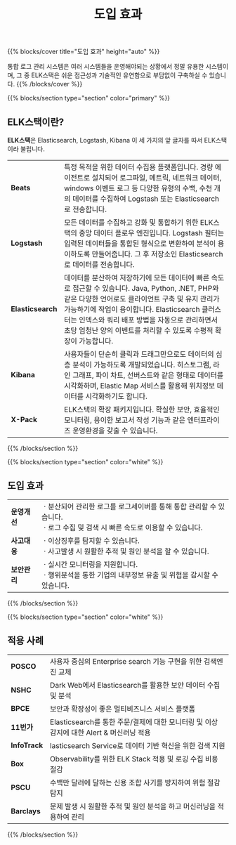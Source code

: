 ﻿---
title: 도입 효과
linkTitle: 도입 효과
layout: docs
---

{{% blocks/cover title="도입 효과" height="auto" %}}

통합 로그 관리 시스템은 여러 시스템들을 운영해야되는 상황에서 정말 유용한 시스템이며, 그 중 ELK스택은 쉬운 접근성과 기술적인 유연함으로 부담없이 구축하실 수 있습니다.
{{% /blocks/cover %}}

{{% blocks/section type="section" color="primary" %}}

## **ELK스택이란?**

**ELK스택**은 Elasticsearch, Logstash, Kibana 이 세 가지의 앞 글자를 따서 ELK스택이라 불립니다.

<table>
  <tr>
   <td><strong>Beats</strong>
   </td>
   <td>특정 목적을 위한 데이터 수집용 플랫폼입니다.
경량 에이전트로 설치되어 로그파일, 메트릭, 네트워크 데이터, windows 이벤트 로그 등 
다양한 유형의 수백, 수천 개의 데이터를 수집하여 Logstash 또는 Elasticsearch로 전송합니다.
   </td>
  </tr>
  <tr>
   <td><strong>Logstash</strong>
   </td>
   <td>모든 데이터를 수집하고 강화 및 통합하기 위한 ELK스택의 중앙 데이터 플로우 엔진입니다.
Logstash 필터는 입력된 데이터들을 통합된 형식으로 변환하여 분석이 용이하도록 만들어줍니다. 
그 후 저장소인 Elasticsearch로 데이터를 전송합니다.
   </td>
  </tr>
  <tr>
   <td><strong>Elasticsearch</strong>
   </td>
   <td>데이터를 분산하여 저장하기에 모든 데이터에 빠른 속도로 접근할 수 있습니다.
Java, Python, .NET, PHP와 같은 다양한 언어로도 클라이언트 구축 및 유지 관리가 가능하기에 작업이 용이합니다.
Elasticsearch 클러스터는 인덱스와 쿼리 배포 방법을 자동으로 관리하면서 초당 엄청난 양의 이벤트를 처리할 수 있도록 수평적 확장이 가능합니다.
   </td>
  </tr>
  <tr>
   <td><strong>Kibana</strong>
   </td>
   <td>사용자들이 단순히 클릭과 드래그만으로도 데이터의 심층 분석이 가능하도록 개발되었습니다.
히스토그램, 라인 그래프, 파이 차트, 선버스트와 같은 형태로 데이터를 시각화하며, 
Elastic Map 서비스를 활용해 위치정보 데이터를 시각화하기도 합니다.
   </td>
  </tr>
  <tr>
   <td><strong>X-Pack</strong>
   </td>
   <td>ELK스택의 확장 패키지입니다.
확실한 보안, 효율적인 모니터링, 용이한 보고서 작성 기능과 같은 엔터프라이즈 운영환경을 갖출 수 있습니다.
   </td>
  </tr>
</table>

{{% /blocks/section %}}

{{% blocks/section type="section" color="white" %}}

## **도입 효과**

<table>
  <tr>
   <td><strong>운영개선</strong>
   </td>
   <td>ㆍ분산되어 관리한 로그를 로그세이버를 통해 통합 관리할 수 있습니다. <br>
ㆍ로그 수집 및 검색 시 빠른 속도로 이용할 수 있습니다.
   </td>
  </tr>
    <tr>
   <td><strong>사고대응</strong>
   </td>
   <td>ㆍ이상징후를 탐지할 수 있습니다. <br>
ㆍ사고발생 시 원활한 추적 및 원인 분석을 할 수 있습니다. <br>
   </td>
  </tr>
    <tr>
   <td><strong>보안관리</strong>
   </td>
   <td>ㆍ실시간 모니터링을 지원합니다. <br>
   ㆍ행위분석을 통한 기업의 내부정보 유출 및 위협을 감시할 수 있습니다.
   </td>
  </tr>
</table>

{{% /blocks/section %}}

{{% blocks/section type="section" color="white" %}}

## **적용 사례**

<table>
  <tr>
   <td><strong>POSCO</strong>
   </td>
   <td>사용자 중심의 Enterprise search 기능 구현을 위한 검색엔진 교체 
   </td>
  </tr>
    <tr>
   <td><strong>NSHC</strong>
   </td>
   <td>Dark Web에서 Elasticsearch를 활용한 보안 데이터 수집 및 분석
   </td>
  </tr>
    <tr>
   <td><strong>BPCE</strong>
   </td>
   <td>보안과 확장성이 좋은 멀티비즈니스 서비스 플랫폼
   </td>
  </tr>
    <tr>
   <td><strong>11번가</strong>
   </td>
   <td>Elasticsearch를 통한 주문/결제에 대한 모니터링 및 이상 감지에 대한 Alert & 머신러닝 적용
   </td>
  </tr>
    <tr>
   <td><strong>InfoTrack</strong>
   </td>
   <td>lasticsearch Service로 데이터 기반 혁신을 위한 검색 지원
   </td>
  </tr>
    <tr>
   <td><strong>Box</strong>
   </td>
   <td>Observability를 위한 ELK Stack 적용 및 로깅 수집 비용 절감
   </td>
  </tr>
    <tr>
   <td><strong>PSCU</strong>
   </td>
   <td>수백만 달러에 달하는 신용 조합 사기를 방지하여 위험 절감 탐지
   </td>
  </tr>
    <tr>
   <td><strong>Barclays</strong>
   </td>
   <td>문제 발생 시 원활한 추적 및 원인 분석을 하고 머신러닝을 적용하여 관리
   </td>
  </tr>
</table>


{{% /blocks/section %}}
